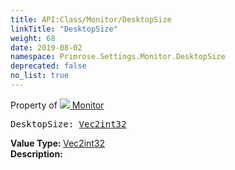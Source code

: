 ```yaml
---
title: API:Class/Monitor/DesktopSize
linkTitle: "DesktopSize"
weight: 68
date: 2019-08-02
namespace: Primrose.Settings.Monitor.DesktopSize
deprecated: false
no_list: true
---
```

Property of <a href="/docs/api-reference/Class/Monitor"><img src="/icons/silk/default.png"/>&nbsp;Monitor</a>
<pre class="method-declaration">
DesktopSize: <a class="type" href="/docs/api-reference/DataType/Vec2int32">Vec2int32</a></pre>
<b>Value Type: </b>
<a class="type" href="/docs/api-reference/DataType/Vec2int32">Vec2int32</a>
<br/>
<b>Description: </b>